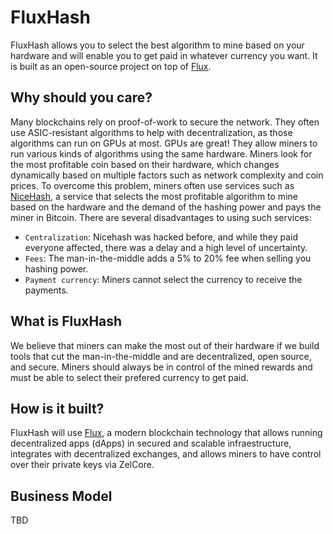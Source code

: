 # FluxHash
FluxHash allows you to select the best algorithm to mine based on your hardware and will enable you to get paid in whatever currency you want.
It is built as an open-source project on top of [Flux](https://zel.network/flux).

## Why should you care?

Many blockchains rely on proof-of-work to secure the network. They often use ASIC-resistant algorithms to help with decentralization, as those algorithms can run on GPUs at most. GPUs are great! They allow miners to run various kinds of algorithms using the same hardware. Miners look for the most profitable coin based on their hardware, which changes dynamically based on multiple factors such as network complexity and coin prices.
To overcome this problem, miners often use services such as [NiceHash](https://www.nicehash.com/), a service that selects the most profitable algorithm to mine based on the hardware and the demand of the hashing power and pays the miner in Bitcoin. There are several disadvantages to using such services:
- `Centralization`: Nicehash was hacked before, and while they paid everyone affected, there was a delay and a high level of uncertainty.
- `Fees`: The man-in-the-middle adds a 5% to 20% fee when selling you hashing power.
- `Payment currency`: Miners cannot select the currency to receive the payments.

## What is FluxHash

We believe that miners can make the most out of their hardware if we build tools that cut the man-in-the-middle and are decentralized, open source, and secure. Miners should always be in control of the mined rewards and must be able to select their prefered currency to get paid.

## How is it built?

FluxHash will use [Flux](https://zel.network/flux), a modern blockchain technology that allows running decentralized apps (dApps) in secured and scalable infraestructure, integrates with decentralized exchanges, and allows miners to have control over their private keys via ZelCore.

## Business Model

TBD
